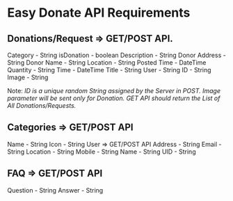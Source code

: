 

# Easy Donate API Requirements

## Donations/Request => GET/POST API.

Category - String
isDonation - boolean
Description - String
Donor Address - String
Donor Name - String
Location - String
Posted Time - DateTime
Quantity - String
Time - DateTime
Title - String
User - String
ID - String
Image - String 

Note: 
*ID is a unique random String assigned by the Server in POST.
Image parameter will be sent only for Donation.
GET API should return the List of All Donations/Requests.*

## Categories => GET/POST API

Name - String
Icon - String
User => GET/POST API
Address - String
Email - String
Location - String
Mobile - String
Name - String
UID - String

## FAQ => GET/POST API

Question - String
Answer - String
